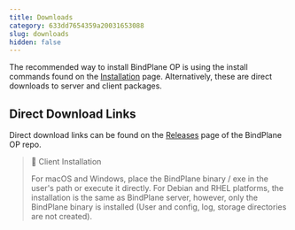 ```yaml
---
title: Downloads
category: 633dd7654359a20031653088
slug: downloads
hidden: false
---
```

The recommended way to install BindPlane OP is using the install commands found on the [Installation](doc:installation) page. Alternatively, these are direct downloads to server and client packages.

## Direct Download Links

Direct download links can be found on the [Releases](https://github.com/observIQ/bindplane-op/releases) page of the BindPlane OP repo.

> 📘 Client Installation
> 
> For macOS and Windows, place the BindPlane binary / exe in the user's path or execute it directly. For Debian and RHEL platforms, the installation is the same as BindPlane server, however, only the BindPlane binary is installed (User and config, log, storage directories are not created).